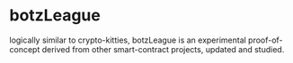 # botzLeague
logically similar to crypto-kitties, botzLeague is an experimental proof-of-concept derived from other smart-contract projects, updated and studied. 
